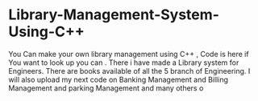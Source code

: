# Library-Management-System-Using-C++
You Can make your own library management using C++ , Code is here if You want to look up you can . There i have made a Library system for Engineers. There are books available of all the 5 branch of Engineering. I will also upload my next code on Banking Management and Billing Management and parking Management and many others  o
